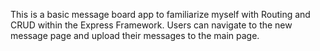 This is a basic message board app to familiarize myself with Routing and CRUD within the Express Framework. Users can navigate to the new message page and upload their messages to the main page. 